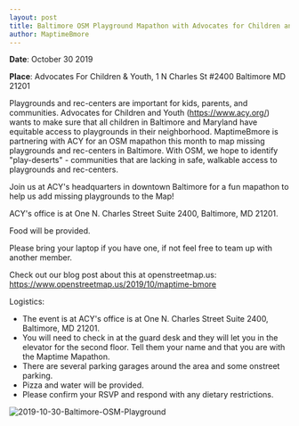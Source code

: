 ```yaml
---
layout: post
title: Baltimore OSM Playground Mapathon with Advocates for Children and Youth
author: MaptimeBmore
---
```

**Date**: October 30 2019

**Place**: Advocates For Children & Youth, 1 N Charles St #2400 Baltimore MD 21201

Playgrounds and rec-centers are important for kids, parents, and communities. Advocates for Children and Youth (https://www.acy.org/) wants to make sure that all children in Baltimore and Maryland have equitable access to playgrounds in their neighborhood. MaptimeBmore is partnering with ACY for an OSM mapathon this month to map missing playgrounds and rec-centers in Baltimore. With OSM, we hope to identify "play-deserts" - communities that are lacking in safe, walkable access to playgrounds and rec-centers.

Join us at ACY's headquarters in downtown Baltimore for a fun mapathon to help us add missing playgrounds to the Map!

ACY's office is at One N. Charles Street Suite 2400, Baltimore, MD 21201.

Food will be provided.

Please bring your laptop if you have one, if not feel free to team up with another member.

Check out our blog post about this at openstreetmap.us: https://www.openstreetmap.us/2019/10/maptime-bmore

Logistics:
- The event is at ACY's office is at One N. Charles Street Suite 2400, Baltimore, MD 21201.
- You will need to check in at the guard desk and they will let you in the elevator for the second floor. Tell them your name and that you are with the Maptime Mapathon.
- There are several parking garages around the area and some onstreet parking.
- Pizza and water will be provided.
- Please confirm your RSVP and respond with any dietary restrictions.


![2019-10-30-Baltimore-OSM-Playground]({{site.baseurl}}\img\2019-10-30-Baltimore-OSM-Playground.jpg)
